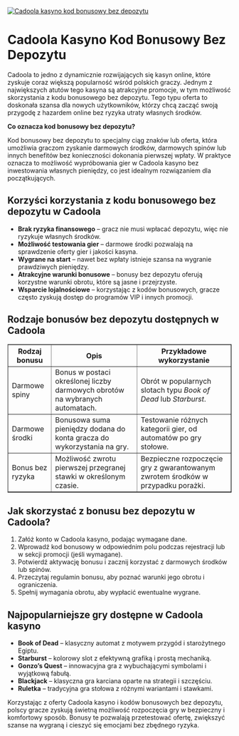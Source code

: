 [![Cadoola kasyno kod bonusowy bez depozytu](https://123-caf.pages.dev/gitsignup.png)](https://vrmoo.ru/Bt82HjjY)

<h1>Cadoola Kasyno Kod Bonusowy Bez Depozytu</h1> <p>Cadoola to jedno z dynamicznie rozwijających się kasyn online, które zyskuje coraz większą popularność wśród polskich graczy. Jednym z największych atutów tego kasyna są atrakcyjne promocje, w tym możliwość skorzystania z kodu bonusowego bez depozytu. Tego typu oferta to doskonała szansa dla nowych użytkowników, którzy chcą zacząć swoją przygodę z hazardem online bez ryzyka utraty własnych środków.</p>  <p><strong>Co oznacza kod bonusowy bez depozytu?</strong></p> <p>Kod bonusowy bez depozytu to specjalny ciąg znaków lub oferta, która umożliwia graczom zyskanie darmowych środków, darmowych spinów lub innych benefitów bez konieczności dokonania pierwszej wpłaty. W praktyce oznacza to możliwość wypróbowania gier w Cadoola kasyno bez inwestowania własnych pieniędzy, co jest idealnym rozwiązaniem dla początkujących.</p>  <h2>Korzyści korzystania z kodu bonusowego bez depozytu w Cadoola</h2> <ul>   <li><strong>Brak ryzyka finansowego</strong> – gracz nie musi wpłacać depozytu, więc nie ryzykuje własnych środków.</li>   <li><strong>Możliwość testowania gier</strong> – darmowe środki pozwalają na sprawdzenie oferty gier i jakości kasyna.</li>   <li><strong>Wygrane na start</strong> – nawet bez wpłaty istnieje szansa na wygranie prawdziwych pieniędzy.</li>   <li><strong>Atrakcyjne warunki bonusowe</strong> – bonusy bez depozytu oferują korzystne warunki obrotu, które są jasne i przejrzyste.</li>   <li><strong>Wsparcie lojalnościowe</strong> – korzystając z kodów bonusowych, gracze często zyskują dostęp do programów VIP i innych promocji.</li> </ul>  <h2>Rodzaje bonusów bez depozytu dostępnych w Cadoola</h2> <table border="1" cellpadding="10" cellspacing="0" style="border-collapse: collapse; width: 100%;">   <thead>     <tr>       <th>Rodzaj bonusu</th>       <th>Opis</th>       <th>Przykładowe wykorzystanie</th>     </tr>   </thead>   <tbody>     <tr>       <td>Darmowe spiny</td>       <td>Bonus w postaci określonej liczby darmowych obrotów na wybranych automatach.</td>       <td>Obrót w popularnych slotach typu <em>Book of Dead</em> lub <em>Starburst</em>.</td>     </tr>     <tr>       <td>Darmowe środki</td>       <td>Bonusowa suma pieniędzy dodana do konta gracza do wykorzystania na gry.</td>       <td>Testowanie różnych kategorii gier, od automatów po gry stołowe.</td>     </tr>     <tr>       <td>Bonus bez ryzyka</td>       <td>Możliwość zwrotu pierwszej przegranej stawki w określonym czasie.</td>       <td>Bezpieczne rozpoczęcie gry z gwarantowanym zwrotem środków w przypadku porażki.</td>     </tr>   </tbody> </table>  <h2>Jak skorzystać z bonusu bez depozytu w Cadoola?</h2> <ol>   <li>Załóż konto w Cadoola kasyno, podając wymagane dane.</li>   <li>Wprowadź kod bonusowy w odpowiednim polu podczas rejestracji lub w sekcji promocji (jeśli wymagane).</li>   <li>Potwierdź aktywację bonusu i zacznij korzystać z darmowych środków lub spinów.</li>   <li>Przeczytaj regulamin bonusu, aby poznać warunki jego obrotu i ograniczenia.</li>   <li>Spełnij wymagania obrotu, aby wypłacić ewentualne wygrane.</li> </ol>  <h2>Najpopularniejsze gry dostępne w Cadoola kasyno</h2> <ul>   <li><strong>Book of Dead</strong> – klasyczny automat z motywem przygód i starożytnego Egiptu.</li>   <li><strong>Starburst</strong> – kolorowy slot z efektywną grafiką i prostą mechaniką.</li>   <li><strong>Gonzo’s Quest</strong> – innowacyjna gra z wybuchającymi symbolami i wyjątkową fabułą.</li>   <li><strong>Blackjack</strong> – klasyczna gra karciana oparte na strategii i szczęściu.</li>   <li><strong>Ruletka</strong> – tradycyjna gra stołowa z różnymi wariantami i stawkami.</li> </ul>  <p>Korzystając z oferty Cadoola kasyno i kodów bonusowych bez depozytu, polscy gracze zyskują świetną możliwość rozpoczęcia gry w bezpieczny i komfortowy sposób. Bonusy te pozwalają przetestować ofertę, zwiększyć szanse na wygraną i cieszyć się emocjami bez zbędnego ryzyka.</p>